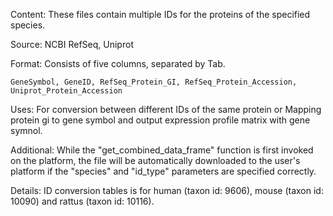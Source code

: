 Content: These files contain multiple IDs for the proteins of the specified species. 

Source: NCBI RefSeq, Uniprot

Format: Consists of five columns, separated by Tab. 

	GeneSymbol, GeneID, RefSeq_Protein_GI, RefSeq_Protein_Accession, Uniprot_Protein_Accession
	

Uses: For conversion between different IDs of the same protein or Mapping protein gi to gene symbol and output expression profile matrix with gene symnol.

Additional: While the "get_combined_data_frame" function is first invoked on the platform, the file will be automatically downloaded to the user's platform if the "species" and "id_type" parameters are specified correctly.

Details: ID conversion tables is for human (taxon id: 9606), mouse (taxon id: 10090) and rattus (taxon id: 10116).
